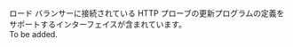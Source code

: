 <Namespace Name="Microsoft.Azure.Management.Network.Fluent.LoadBalancerHttpProbe.UpdateDefinition">
  <Docs>
    <summary>ロード バランサーに接続されている HTTP プローブの更新プログラムの定義をサポートするインターフェイスが含まれています。</summary> 
    <remarks>To be added.</remarks>
  </Docs>
</Namespace>
